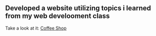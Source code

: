 <h2>Developed a website utilizing topics i learned from my web develooment class</h2>


Take a look at it: [Coffee Shop](https://cybersain.github.io/CoffeeShop/)

